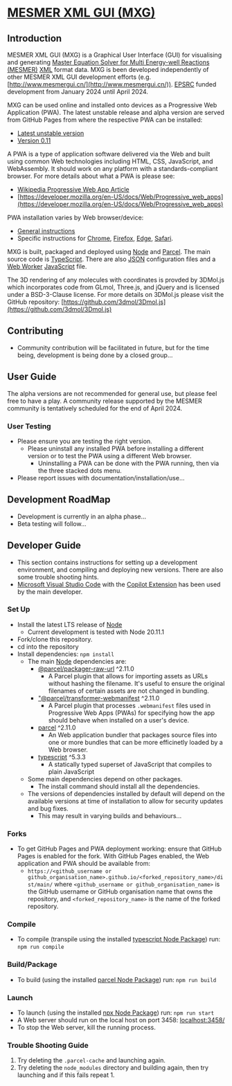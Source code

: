 # [MESMER XML GUI (MXG)](https://github.com/mesmer-kinetics/mxg)

## Introduction

MESMER XML GUI (MXG) is a Graphical User Interface (GUI) for visualising and generating [Master Equation Solver for Multi Energy-well Reactions (MESMER)](https://sourceforge.net/projects/mesmer) [XML](https://en.wikipedia.org/wiki/XML) format data. MXG is been developed independently of other MESMER XML GUI development efforts (e.g. [http://www.mesmergui.cn/](http://www.mesmergui.cn/)). [EPSRC](https://www.ukri.org/councils/epsrc/) funded development from January 2024 until April 2024.

MXG can be used online and installed onto devices as a Progressive Web Application (PWA). The latest unstable release and alpha version are served from GitHub Pages from where the respective PWA can be installed:
 - [Latest unstable version](https://mesmer-kinetics.github.io/mxg/dist/main/)
 - [Version 0.11](https://mesmer-kinetics.github.io/mxg/dist/0.11)

A PWA is a type of application software delivered via the Web and built using common Web technologies including HTML, CSS, JavaScript, and WebAssembly. It should work on any platform with a standards-compliant browser. For more details about what a PWA is please see:
- [Wikipedia Progressive Web App Article](https://en.wikipedia.org/wiki/Progressive_web_app)
- [https://developer.mozilla.org/en-US/docs/Web/Progressive_web_apps](https://developer.mozilla.org/en-US/docs/Web/Progressive_web_apps)

PWA installation varies by Web browser/device:
- [General instructions](https://developer.mozilla.org/en-US/docs/Web/Progressive_web_apps/Guides/Installing)
- Specific instructions for [Chrome](https://support.google.com/chrome/answer/9658361), [Firefox](https://developer.mozilla.org/en-US/docs/Web/Progressive_web_apps/Guides/Installing), [Edge](https://learn.microsoft.com/en-us/microsoft-edge/progressive-web-apps-chromium/ux), [Safari](https://support.apple.com/en-gb/104996).

MXG is built, packaged and deployed using [Node](https://nodejs.org/) and [Parcel](https://parceljs.org/). The main source code is [TypeScript](https://www.typescriptlang.org/). There are also [JSON](https://www.json.org/json-en.html) configuration files and a [Web Worker](https://en.wikipedia.org/wiki/Web_worker) [JavaScript](https://en.wikipedia.org/wiki/JavaScript) file.

The 3D rendering of any molecules with coordinates is provded by 3DMol.js which incorporates code from GLmol, Three.js, and jQuery and is licensed under a BSD-3-Clause license. For more details on 3DMol.js please visit the GitHub repository: [https://github.com/3dmol/3Dmol.js](https://github.com/3dmol/3Dmol.js)

## Contributing
- Community contribution will be facilitated in future, but for the time being, development is being done by a closed group...


## User Guide
The alpha versions are not recommended for general use, but please feel free to have a play. A community release supported by the MESMER community is tentatively scheduled for the end of April 2024. 

### User Testing
- Please ensure you are testing the right version.
  - Please uninstall any installed PWA before installing a different version or to test the PWA using a different Web browser.
    - Uninstalling a PWA can be done with the PWA running, then via the three stacked dots menu.
- Please report issues with documentation/installation/use...

## Development RoadMap
- Development is currently in an alpha phase...
- Beta testing will follow...

 
## Developer Guide
- This section contains instructions for setting up a development environment, and compiling and deploying new versions. There are also some trouble shooting hints.
- [Microsoft Visual Studio Code](https://code.visualstudio.com/) with the [Copilot Extension](https://code.visualstudio.com/docs/copilot/overview) has been used by the main developer.


### Set Up
- Install the latest LTS release of [Node](https://nodejs.org/)
  - Current development is tested with Node 20.11.1
- Fork/clone this repository.
- cd into the repository
- Install dependencies:
`npm install`
  - The main [Node](https://nodejs.org/) dependencies are:
    - [@parcel/packager-raw-url](https://npm.io/package/@parcel/packager-raw-url) ^2.11.0
      - A Parcel plugin that allows for importing assets as URLs without hashing the filename. It's useful to ensure the original filenames of certain assets are not changed in bundling.
    - ["@parcel/transformer-webmanifest](https://npm.io/package/@parcel/transformer-webmanifest) ^2.11.0
      - A Parcel plugin that processes `.webmanifest` files used in Progressive Web Apps (PWAs) for specifying how the app should behave when installed on a user's device. 
    - [parcel](https://www.npmjs.com/package/parcel) ^2.11.0
      - An Web application bundler that packages source files into one or more bundles that can be more efficinetly loaded by a Web browser.
    - [typescript](https://www.npmjs.com/package/typescript) ^5.3.3
      - A statically typed superset of JavaScript that compiles to plain JavaScript
  - Some main dependencies depend on other packages.
    - The install command should install all the dependencies.
  - The versions of dependencies installed by default will depend on the available versions at time of installation to allow for security updates and bug fixes.
    - This may result in varying builds and behaviours...

### Forks
- To get GitHub Pages and PWA deployment working: ensure that GitHub Pages is enabled for the fork. With GitHub Pages enabled, the Web application and PWA should be available from:
  - `https://<github_username or github_organisation_name>.github.io/<forked_repository_name>/dist/main/` where `<github_username or github_organisation_name>` is the GitHub username or GitHub organisation name that owns the repository, and `<forked_repository_name>` is the name of the forked repository.

### Compile
- To compile (transpile using the installed [typescript Node Package](https://www.npmjs.com/package/typescript)) run:
`npm run compile`

### Build/Package
- To build (using the installed [parcel Node Package](https://www.npmjs.com/package/parcel)) run:
`npm run build`

### Launch
- To launch (using the installed [npx Node Package](https://www.npmjs.com/package/npx)) run:
`npm run start`
- A Web server should run on the local host on port 3458:
[localhost:3458/](http://localhost:3458/)
- To stop the Web server, kill the running process.

### Trouble Shooting Guide
1. Try deleting the `.parcel-cache` and launching again.
2. Try deleting the `node_modules` directory and building again, then try launching and if this fails repeat 1.
